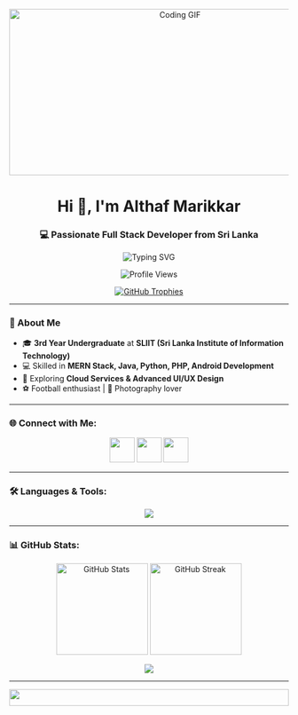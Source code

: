 <!-- Animated Banner -->
<p align="center">
  <img src="https://media.giphy.com/media/qgQUggAC3Pfv687qPC/giphy.gif" width="600" height="300" alt="Coding GIF">
</p>

<!-- Title & Typing Animation -->
<h1 align="center">Hi 👋, I'm Althaf Marikkar</h1>
<h3 align="center">💻 Passionate Full Stack Developer from Sri Lanka</h3>
<p align="center">
  <img src="https://readme-typing-svg.demolab.com?font=Fira+Code&size=22&pause=1000&color=00F700&center=true&vCenter=true&width=550&lines=Full+Stack+Developer;3rd+Year+Undergraduate+at+SLIIT;Passionate+about+Web+Development;Lifelong+Learner" alt="Typing SVG" />
</p>

<!-- Profile Stats & Trophies -->
<p align="center">
  <img src="https://komarev.com/ghpvc/?username=althafmarikkar&label=Profile%20Views&color=0e75b6&style=flat" alt="Profile Views" />
</p>
<p align="center">
  <a href="https://github.com/ryo-ma/github-profile-trophy">
    <img src="https://github-profile-trophy.vercel.app/?username=althafmarikkar&theme=radical&no-frame=true&row=1&column=7" alt="GitHub Trophies" />
  </a>
</p>

---

### 🚀 About Me
- 🎓 **3rd Year Undergraduate** at **SLIIT (Sri Lanka Institute of Information Technology)**
- 💻 Skilled in **MERN Stack, Java, Python, PHP, Android Development**
- 🌱 Exploring **Cloud Services & Advanced UI/UX Design**
- ⚽ Football enthusiast | 📸 Photography lover

---

### 🌐 Connect with Me:
<p align="center">
<a href="https://linkedin.com/in/your-linkedin" target="_blank"><img src="https://skillicons.dev/icons?i=linkedin" width="45" /></a>
<a href="mailto:your-email@example.com"><img src="https://skillicons.dev/icons?i=gmail" width="45" /></a>
<a href="https://github.com/althafmarikkar" target="_blank"><img src="https://skillicons.dev/icons?i=github" width="45" /></a>
</p>

---

### 🛠 Languages & Tools:
<p align="center">
  <img src="https://skillicons.dev/icons?i=html,css,bootstrap,tailwind,js,react,nodejs,express,mongodb,mysql,java,python,php,androidstudio,kotlin,figma,git,linux&perline=10" />
</p>

---

### 📊 GitHub Stats:
<p align="center">
  <img src="https://github-readme-stats.vercel.app/api?username=althafmarikkar&show_icons=true&theme=radical" alt="GitHub Stats" height="165" />
  <img src="https://github-readme-streak-stats.herokuapp.com/?user=althafmarikkar&theme=radical" alt="GitHub Streak" height="165" />
</p>
<p align="center">
  <img src="https://github-readme-activity-graph.vercel.app/graph?username=althafmarikkar&theme=react-dark&hide_border=true&area=true" />
</p>

---

<!-- Footer GIF -->
<p align="center">
  <img src="https://i.imgur.com/dBaSKWF.gif" height="30" width="100%">
</p>

